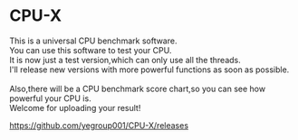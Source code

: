 # CPU-X
This is a universal CPU benchmark software.<br/>
You can use this software to test your CPU.<br/>
It is now just a test version,which can only use all the threads.<br/>
I'll release new versions with more powerful functions as soon as possible.<br/><br/>
Also,there will be a CPU benchmark score chart,so you can see how powerful your CPU is.<br/>
Welcome for uploading your result!

https://github.com/yegroup001/CPU-X/releases
